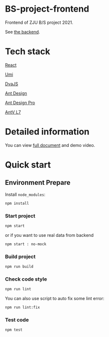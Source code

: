 # BS-project-frontend
Frontend of ZJU B/S project 2021.

See [the backend](https://github.com/famishedfish/BS-project-backend).

# Tech stack
[React](https://zh-hans.reactjs.org/)

[Umi](https://umijs.org/)

[DvaJS](https://dvajs.com/)

[Ant Design](https://ant.design/)

[Ant Design Pro](https://pro.ant.design/)

[AntV L7](https://l7.antv.vision/)

# Detailed information

You can view [full document](https://github.com/famishedfish/BS-project-frontend/tree/master/document) and demo video. 

# Quick start


## Environment Prepare

Install `node_modules`:

```bash
npm install
```

### Start project

```bash
npm start
```
  or if you want to use real data from backend
```bash
npm start : no-mock
```

### Build project

```bash
npm run build
```

### Check code style

```bash
npm run lint
```

You can also use script to auto fix some lint error:

```bash
npm run lint:fix
```

### Test code

```bash
npm test
```
